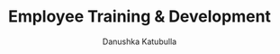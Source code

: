 ---
is_programmatic_layout_5: true
draft: false
title: Employee Training & Development
snippet: Employee Training & Development
image:
  src: /images/pseo/best-work-management-tools-for-employee-training-&-development.jpg
  alt: employee training & development, task management, resource management, productivity
publishDate: 2024-11-29
category: ""
author: Danushka Katubulla
tags:
  - employeetraining&development
  - Tips
  - Open-Source
  - Team
content_01: |
    The Employee Training & Development industry is dynamic and constantly evolving, as organizations strive to enhance employee skills and adapt to changing market demands. Effective task management tools are vital for success in this industry, as they help streamline training programs, track progress, and ensure that learning objectives are met efficiently, ultimately fostering a culture of continuous improvement.',
content_02: |
    Training teams use Worklenz to organize schedules, track participant progress, and streamline course management.
description: Discover the best work management tools for employee training & development including WorkLenz, designed for your specific needs.
related: [best-work-management-tools-for-human-resources, best-work-management-tools-for-corporate-training, best-work-management-tools-for-education, best-work-management-tools-for-personal-coaching]
---